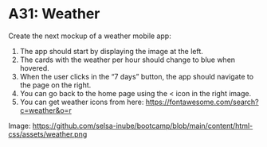 # A31: Weather

Create the next mockup of a weather mobile app:

1. The app should start by displaying the image at the left.
2. The cards with the weather per hour should change to blue when hovered.
3. When the user clicks in the “7 days” button, the app should navigate to the page on the right.
4. You can go back to the home page using the < icon in the right image.
5. You can get weather icons from here: https://fontawesome.com/search?c=weather&o=r

Image: https://github.com/selsa-inube/bootcamp/blob/main/content/html-css/assets/weather.png
